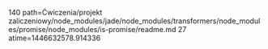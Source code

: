 140 path=Ćwiczenia/projekt zaliczeniowy/node_modules/jade/node_modules/transformers/node_modules/promise/node_modules/is-promise/readme.md
27 atime=1446632578.914336
